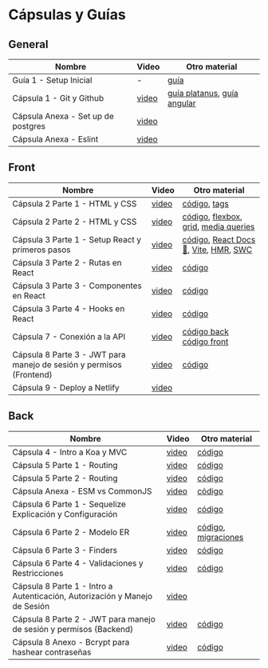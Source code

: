# Cápsulas y Guías 

## General 
| Nombre        | Video         | Otro material|
| ------------- | ------------- | ------------- |
| Guía 1 - Setup Inicial  | -  | [guía](https://github.com/IIC2513/Syllabus/blob/capsula/0-setup/Proyecto/Capsulas/0%20Setup%20Inicial/Guia%20Setup%20Inicial.md) |
| Cápsula 1 - Git y Github  | [video](https://www.youtube.com/watch?v=uCaIkK-NEd0)  | [guía platanus](https://la-guia.platan.us/setup/configuracion_de_proyectos/git), [guía angular](https://github.com/angular/angular/blob/22b96b9/CONTRIBUTING.md#-commit-message-guidelines) |
| Cápsula Anexa - Set up de postgres | [video](https://www.loom.com/share/f648d62b3f304b839728e189f9583ef3) | | 
| Cápsula Anexa - Eslint  | [video](https://www.loom.com/share/12fe1b244ae7458b96d1a37b045db06e)  | |

## Front
| Nombre        | Video         | Otro material|
| ------------- | ------------- | ------------- |
| Cápsula 2 Parte 1 - HTML y CSS | [video](https://youtu.be/ebGNBb6ZN3U)  | [código](https://github.com/IIC2513/guess-who/pull/1), [tags](https://www.w3schools.com/tags/) |
| Cápsula 2 Parte 2 - HTML y CSS | [video](https://youtu.be/qzBV24gJJuY)  | [código](https://github.com/IIC2513/guess-who/pull/1), [flexbox](https://css-tricks.com/snippets/css/a-guide-to-flexbox/), [grid](https://css-tricks.com/snippets/css/complete-guide-grid/), [media queries](https://www.w3schools.com/css/css_rwd_mediaqueries.asp) |
| Cápsula 3 Parte 1 - Setup React y primeros pasos | [video](https://www.youtube.com/watch?v=LN0yLqjr_6s) | [código](https://github.com/IIC2513/guess-who/pull/2),  [React Docs 🚀](https://react.dev/),  [Vite](https://vitejs.dev/guide/), [HMR](https://vitejs.dev/guide/why.html#slow-updates), [SWC](https://swc.rs/)  |
| Cápsula 3 Parte 2 - Rutas en React | [video](https://youtu.be/hLiv-BrT7yg) | [código](https://github.com/IIC2513/guess-who/pull/3) |
| Cápsula 3 Parte 3 - Componentes en React | [video](https://youtu.be/CtArvhFxcQY) | [código](https://github.com/IIC2513/guess-who/pull/5) |
| Cápsula 3 Parte 4 - Hooks en React | [video](https://youtu.be/xAMNphr05tI) | [código](https://github.com/IIC2513/guess-who/pull/4 ) |
| Cápsula 7 - Conexión a la API | [video](https://youtu.be/6KXGL4paSpg) | [código back](https://github.com/IIC2513/guess-who-backend/pull/4) [código front](https://github.com/IIC2513/guess-who/pull/6)|
| Cápsula 8 Parte 3 - JWT para manejo de sesión y permisos (Frontend) | [video](https://youtu.be/o6IGdob77HQ) | [código]() |
| Cápsula 9 - Deploy a Netlify | [video](https://drive.google.com/file/d/1eiC0iQEqETUtb_w9ykAoqhAYc5wfkeJ0/view) | | 


## Back
| Nombre        | Video         | Otro material|
| ------------- | ------------- | ------------- |
| Cápsula 4 - Intro a Koa y MVC | [video](https://youtu.be/_Y2Ubo_7YMM) | [código](https://github.com/IIC2513/guess-who-backend/pull/1) |
| Cápsula 5 Parte 1 - Routing | [video](https://youtu.be/-d7iE3LXA_4) | [código](https://github.com/IIC2513/guess-who-backend/pull/2) |
| Cápsula 5 Parte 2 - Routing | [video](https://youtu.be/6bO2slq2Hxo) | [código](https://github.com/IIC2513/guess-who-backend/pull/2) |
| Cápsula Anexa - ESM vs CommonJS | [video](https://www.loom.com/share/dab0a46052fb4012829cf4fd587973af) | [código]() |
| Cápsula 6 Parte 1 - Sequelize Explicación y Configuración | [video](https://youtu.be/bZ__u-G-uqQ) | [código]() |
| Cápsula 6 Parte 2 - Modelo ER | [video](https://youtu.be/VivD89_ys3I) | [código](), [migraciones](https://medium.com/@andrewoons/how-to-define-sequelize-associations-using-migrations-de4333bf75a7) |
| Cápsula 6 Parte 3 - Finders| [video](https://youtu.be/QCgh936jnKs) | [código]() |
| Cápsula 6 Parte 4 - Validaciones y Restricciones | [video](https://youtu.be/dGcZAZyn4HU) | [código]() |
| Cápsula 8 Parte 1 - Intro a Autenticación, Autorización y Manejo de Sesión | [video](https://youtu.be/70QJZeIk3jw) | |
| Cápsula 8 Parte 2 - JWT para manejo de sesión y permisos (Backend) | [video](https://youtu.be/qBsZU-qve1Y) | [código](https://github.com/IIC2513/guess-who-backend/pull/5) |
| Cápsula 8 Anexo - Bcrypt para hashear contraseñas | [video](https://youtu.be/4uwLm7zlaMM) | [código]() |




